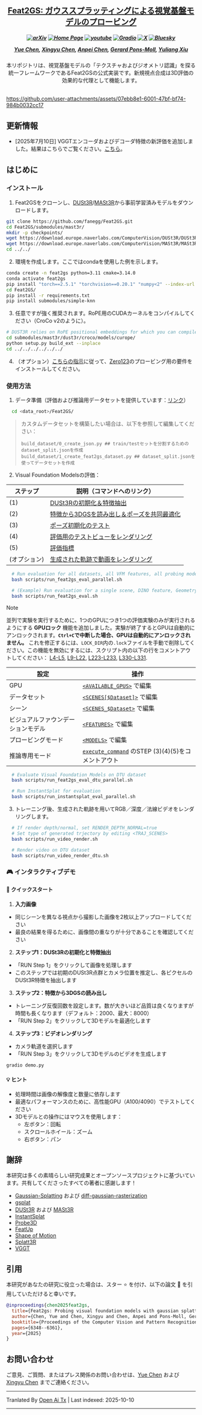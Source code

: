 <h2 align="center"> <a href="https://arxiv.org/abs/2412.09606">Feat2GS: ガウススプラッティングによる視覚基盤モデルのプロービング</a>
</h2>

<h5 align="center">

[![arXiv](https://img.shields.io/badge/Arxiv-2412.09606-b31b1b.svg?logo=arXiv)](https://arxiv.org/abs/2412.09606) 
[![Home Page](https://img.shields.io/badge/Project-Website-green.svg)](https://fanegg.github.io/Feat2GS/)  [![youtube](https://img.shields.io/badge/Video-E33122?logo=Youtube)](https://youtu.be/4fT5lzcAJqo?si=_fCSIuXNBSmov2VA)  [![Gradio](https://img.shields.io/badge/%F0%9F%A4%97%20Hugging%20Face-Demo-orange)](https://huggingface.co/spaces/endless-ai/Feat2GS)  [![X](https://img.shields.io/badge/@Yue%20Chen-black?logo=X)](https://twitter.com/faneggchen)  [![Bluesky](https://img.shields.io/badge/@Yue%20Chen-white?logo=Bluesky)](https://bsky.app/profile/fanegg.bsky.social)

[Yue Chen](https://fanegg.github.io/),
[Xingyu Chen](https://rover-xingyu.github.io/),
[Anpei Chen](https://apchenstu.github.io/),
[Gerard Pons-Moll](https://virtualhumans.mpi-inf.mpg.de/),
[Yuliang Xiu](https://xiuyuliang.cn/)
</h5>

<div align="center">
本リポジトリは、視覚基盤モデルの「テクスチャおよびジオメトリ認識」を探る統一フレームワークであるFeat2GSの公式実装です。新規視点合成は3D評価の効果的な代理として機能します。
</div>
<br>

https://github.com/user-attachments/assets/07ebb8e1-6001-47bf-bf74-984b0032cc17


## 更新情報

- [2025年7月10日] VGGTエンコーダおよびデコーダ特徴の新評価を追加しました。結果はこちらでご覧ください。[こちら](https://raw.githubusercontent.com/fanegg/Feat2GS/main/assets/Feat2GS_Benchmark.pdf)。

## はじめに

### インストール
1. Feat2GSをクローンし、[DUSt3R](https://github.com/naver/dust3r)/[MASt3R](https://github.com/naver/mast3r)から事前学習済みモデルをダウンロードします。

```bash
git clone https://github.com/fanegg/Feat2GS.git
cd Feat2GS/submodules/mast3r/
mkdir -p checkpoints/
wget https://download.europe.naverlabs.com/ComputerVision/DUSt3R/DUSt3R_ViTLarge_BaseDecoder_512_dpt.pth -P checkpoints/
wget https://download.europe.naverlabs.com/ComputerVision/MASt3R/MASt3R_ViTLarge_BaseDecoder_512_catmlpdpt_metric.pth -P checkpoints/
cd ../../
```
2. 環境を作成します。ここではcondaを使用した例を示します。

```bash
conda create -n feat2gs python=3.11 cmake=3.14.0
conda activate feat2gs
pip install "torch==2.5.1" "torchvision==0.20.1" "numpy<2" --index-url https://download.pytorch.org/whl/cu121  # use the correct version of cuda for your system
cd Feat2GS/
pip install -r requirements.txt
pip install submodules/simple-knn
```
3. 任意ですが強く推奨されます。RoPE用のCUDAカーネルをコンパイルしてください（CroCo v2のように）。

```bash
# DUST3R relies on RoPE positional embeddings for which you can compile some cuda kernels for faster runtime.
cd submodules/mast3r/dust3r/croco/models/curope/
python setup.py build_ext --inplace
cd ../../../../../../
```

4. （オプション）[こちらの指示](https://github.com/cvlab-columbia/zero123?tab=readme-ov-file#novel-view-synthesis-1)に従って、[Zero123](https://github.com/cvlab-columbia/zero123)のプロービング用の要件をインストールしてください。

### 使用方法
1. データ準備（評価および推論用データセットを提供しています：[リンク](https://drive.google.com/file/d/1PLTFcvJfiPucrB-pIwfp5QG-AIHcJdjN/view?usp=drive_link)）
```bash
  cd <data_root>/Feat2GS/
```

> カスタムデータセットを構築したい場合は、以下を参照して編集してください：
> ```
> build_dataset/0_create_json.py ## train/testセットを分割するためのdataset_split.jsonを作成
> build_dataset/1_create_feat2gs_dataset.py ## dataset_split.jsonを使ってデータセットを作成
> ```


2. Visual Foundation Modelsの評価：

  | ステップ | 説明（コマンドへのリンク） |
  |------|-------------|
  | (1)  | [DUSt3Rの初期化＆特徴抽出](https://github.com/fanegg/Feat2GS/blob/b8eadaa54549d34420eba61b388548b8ec8e7325/scripts/run_feat2gs_eval_parallel.sh#L245-L250) |
  | (2)  | [特徴から3DGSを読み出し＆ポーズを共同最適化](https://github.com/fanegg/Feat2GS/blob/b8eadaa54549d34420eba61b388548b8ec8e7325/scripts/run_feat2gs_eval_parallel.sh#L253-L262) |
  | (3)  | [ポーズ初期化のテスト](https://github.com/fanegg/Feat2GS/blob/b8eadaa54549d34420eba61b388548b8ec8e7325/scripts/run_feat2gs_eval_parallel.sh#L265-L270) |
  | (4)  | [評価用のテストビューをレンダリング](https://github.com/fanegg/Feat2GS/blob/b8eadaa54549d34420eba61b388548b8ec8e7325/scripts/run_feat2gs_eval_parallel.sh#L273-L282) |
  | (5)  | [評価指標](https://github.com/fanegg/Feat2GS/blob/b8eadaa54549d34420eba61b388548b8ec8e7325/scripts/run_feat2gs_eval_parallel.sh#L298-L301) |
  | (オプション)  | [生成された軌跡で動画をレンダリング](https://github.com/fanegg/Feat2GS/blob/b8eadaa54549d34420eba61b388548b8ec8e7325/scripts/run_feat2gs_eval_parallel.sh#L304-L315) |

```bash
  # Run evaluation for all datasets, all VFM features, all probing modes
  bash scripts/run_feat2gs_eval_parallel.sh

  # (Example) Run evaluation for a single scene, DINO feature, Geometry mode
  bash scripts/run_feat2gs_eval.sh
```
> [!NOTE]
> 並列で実験を実行するために、1つのGPUにつき1つの評価実験のみが実行されるようにする **GPUロック** 機能を追加しました。実験が終了するとGPUは自動的にアンロックされます。**`Ctrl+C`で中断した場合、GPUは自動的にアンロックされません。** これを修正するには、`LOCK_DIR`内の`.lock`ファイルを手動で削除してください。この機能を無効にするには、スクリプト内の以下の行をコメントアウトしてください：
    [L4-L5](https://github.com/fanegg/Feat2GS/blob/b8eadaa54549d34420eba61b388548b8ec8e7325/scripts/run_feat2gs_eval_parallel.sh#L4-L5),
    [L9-L22](https://github.com/fanegg/Feat2GS/blob/b8eadaa54549d34420eba61b388548b8ec8e7325/scripts/run_feat2gs_eval_parallel.sh#L9-L22),
    [L223-L233](https://github.com/fanegg/Feat2GS/blob/b8eadaa54549d34420eba61b388548b8ec8e7325/scripts/run_feat2gs_eval_parallel.sh#L223-L233),
    [L330-L331](https://github.com/fanegg/Feat2GS/blob/b8eadaa54549d34420eba61b388548b8ec8e7325/scripts/run_feat2gs_eval_parallel.sh#L330-L331).

  | 設定 | 操作 |
  |--------|-----------------|
  | GPU | [`<AVAILABLE_GPUS>`](https://github.com/fanegg/Feat2GS/blob/b8eadaa54549d34420eba61b388548b8ec8e7325/scripts/run_feat2gs_eval_parallel.sh#L7) で編集 |
  | データセット | [`<SCENES[$Dataset]>`](https://github.com/fanegg/Feat2GS/blob/b8eadaa54549d34420eba61b388548b8ec8e7325/scripts/run_feat2gs_eval_parallel.sh#L105-L111) で編集 |
  | シーン | [`<SCENES_$Dataset>`](https://github.com/fanegg/Feat2GS/blob/b8eadaa54549d34420eba61b388548b8ec8e7325/scripts/run_feat2gs_eval_parallel.sh#L31-L99) で編集 |
  | ビジュアルファウンデーションモデル | [`<FEATURES>`](https://github.com/fanegg/Feat2GS/blob/b8eadaa54549d34420eba61b388548b8ec8e7325/scripts/run_feat2gs_eval_parallel.sh#L120-L162) で編集 |
  | プロービングモード | [`<MODELS>`](https://github.com/fanegg/Feat2GS/blob/b8eadaa54549d34420eba61b388548b8ec8e7325/scripts/run_feat2gs_eval_parallel.sh#L181-L188) で編集 |
  | 推論専用モード | [`execute_command`](https://github.com/fanegg/Feat2GS/blob/main/scripts/run_feat2gs_eval_parallel.sh#L325-L327) のSTEP (3)(4)(5)をコメントアウト |

```bash
  # Evaluate Visual Foundation Models on DTU dataset
  bash scripts/run_feat2gs_eval_dtu_parallel.sh

  # Run InstantSplat for evaluation
  bash scripts/run_instantsplat_eval_parallel.sh
```
3. トレーニング後、生成された軌跡を用いてRGB／深度／法線ビデオをレンダリングします。


```bash
  # If render depth/normal, set RENDER_DEPTH_NORMAL=true
  # Set type of generated trjectory by editing <TRAJ_SCENES>
  bash scripts/run_video_render.sh

  # Render video on DTU dataset
  bash scripts/run_video_render_dtu.sh
```
### 🎮 インタラクティブデモ

#### 🚀 クイックスタート
1. **入力画像**
* 同じシーンを異なる視点から撮影した画像を2枚以上アップロードしてください
* 最良の結果を得るために、画像間の重なりが十分であることを確認してください

2. **ステップ1：DUSt3Rの初期化と特徴抽出**
* 「RUN Step 1」をクリックして画像を処理します
* このステップでは初期のDUSt3R点群とカメラ位置を推定し、各ピクセルのDUSt3R特徴を抽出します

3. **ステップ2：特徴から3DGSの読み出し**
* トレーニング反復回数を設定します。数が大きいほど品質は良くなりますが時間も長くなります（デフォルト：2000、最大：8000）
* 「RUN Step 2」をクリックして3Dモデルを最適化します

4. **ステップ3：ビデオレンダリング**
* カメラ軌道を選択します
* 「RUN Step 3」をクリックして3Dモデルのビデオを生成します

```bash
gradio demo.py
```

#### 💡 ヒント
* 処理時間は画像の解像度と数量に依存します
* 最適なパフォーマンスのために、高性能GPU（A100/4090）でテストしてください
* 3Dモデルとの操作にはマウスを使用します：
  - 左ボタン：回転
  - スクロールホイール：ズーム
  - 右ボタン：パン


## 謝辞

本研究は多くの素晴らしい研究成果とオープンソースプロジェクトに基づいています。共有してくださったすべての著者に感謝します！

- [Gaussian-Splatting](https://github.com/graphdeco-inria/gaussian-splatting) および [diff-gaussian-rasterization](https://github.com/graphdeco-inria/diff-gaussian-rasterization)
- [gsplat](https://github.com/nerfstudio-project/gsplat)
- [DUSt3R](https://github.com/naver/dust3r) および [MASt3R](https://github.com/naver/mast3r)
- [InstantSplat](https://github.com/NVlabs/InstantSplat)
- [Probe3D](https://github.com/mbanani/probe3d)
- [FeatUp](https://github.com/mhamilton723/FeatUp)
- [Shape of Motion](https://github.com/vye16/shape-of-motion/)
- [Splatt3R](https://github.com/btsmart/splatt3r)
- [VGGT](https://github.com/facebookresearch/vggt)

## 引用
本研究があなたの研究に役立った場合は、スター :star: を付け、以下の論文 :pencil: を引用していただけると幸いです。

```bibTeX
@inproceedings{chen2025feat2gs,
  title={Feat2gs: Probing visual foundation models with gaussian splatting},
  author={Chen, Yue and Chen, Xingyu and Chen, Anpei and Pons-Moll, Gerard and Xiu, Yuliang},
  booktitle={Proceedings of the Computer Vision and Pattern Recognition Conference},
  pages={6348--6361},
  year={2025}
}
```

## お問い合わせ

ご意見、ご質問、またはプレス関係のお問い合わせは、[Yue Chen](https://raw.githubusercontent.com/fanegg/Feat2GS/main/mailto:faneggchen@gmail.com) および [Xingyu Chen](https://raw.githubusercontent.com/fanegg/Feat2GS/main/mailto:roverxingyu@gmail.com) までご連絡ください。


---

Tranlated By [Open Ai Tx](https://github.com/OpenAiTx/OpenAiTx) | Last indexed: 2025-10-10

---